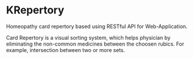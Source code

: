 # KRepertory
Homeopathy card repertory based using RESTful API for Web-Application.

Card Repertory is a visual sorting system, which helps physician by eliminating the non-common medicines between the choosen rubics. 
For example, intersection between two or more sets.
